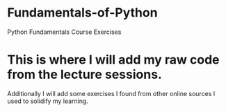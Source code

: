 # Fundamentals-of-Python
Python Fundamentals Course Exercises


# This is where I will add my raw code from the lecture sessions.
Additionally I will add some exercises I found from other online sources I used to solidify my learning.
